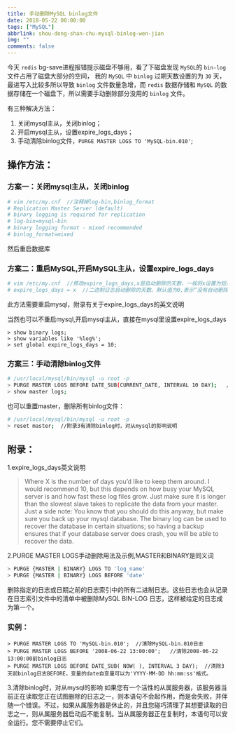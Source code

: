 ```yaml
---
title: 手动删除MySQL binlog文件
date: 2018-05-22 00:00:00
tags: ["MySQL"]
abbrlink: shou-dong-shan-chu-mysql-binlog-wen-jian
img: ""
comments: false
---
```


今天 `redis` bg-save进程报错提示磁盘不够用，看了下磁盘发现 `MySQL`的 `bin-log`文件占用了磁盘大部分的空间， 我的 `MySQL` 中 `binlog` 过期天数设置的为 `30` 天，最进写入比较多所以导致 `binlog` 文件数量急增，而 `redis` 数据存储和 `MySQL` 的数据存储在一个磁盘下，所以需要手动删除部分没用的 `binlog` 文件。

有三种解决方法：
1. 关闭mysql主从，关闭binlog；
2. 开启mysql主从，设置expire_logs_days；
3. 手动清除binlog文件，`PURGE MASTER LOGS TO 'MySQL-bin.010'`;



## 操作方法：
### 方案一：关闭mysql主从，关闭binlog

```bash
# vim /etc/my.cnf  //注释掉log-bin,binlog_format
# Replication Master Server (default)
# binary logging is required for replication
# log-bin=mysql-bin
# binary logging format - mixed recommended
# binlog_format=mixed
```
然后重启数据库

### 方案二：重启MySQL,开启MySQL主从，设置expire_logs_days

```bash
# vim /etc/my.cnf  //修改expire_logs_days,x是自动删除的天数，一般将x设置为短点，如10
# expire_logs_days = x  //二进制日志自动删除的天数。默认值为0,表示“没有自动删除”
```
此方法需要重启mysql，附录有关于expire_logs_days的英文说明

当然也可以不重启mysql,开启mysql主从，直接在mysql里设置expire_logs_days
```
> show binary logs;
> show variables like '%log%';
> set global expire_logs_days = 10;
```
 
### 方案三：手动清除binlog文件

```bash
# /usr/local/mysql/bin/mysql -u root -p
> PURGE MASTER LOGS BEFORE DATE_SUB(CURRENT_DATE, INTERVAL 10 DAY);   //删除10天前的MySQL binlog日志,附录2有关于PURGE MASTER LOGS手动删除用法及示例
> show master logs;
```
 
也可以重置master，删除所有binlog文件：

```bash
# /usr/local/mysql/bin/mysql -u root -p
> reset master;  //附录3有清除binlog时，对从mysql的影响说明
```
 
## 附录：
1.expire_logs_days英文说明

> Where X is the number of days you’d like to keep them around. I would recommend 10, but this depends on how busy your MySQL server is and how fast these log files grow. Just make sure it is longer than the slowest slave takes to replicate the data from your master.
> Just a side note: You know that you should do this anyway, but make sure you back up your mysql database. The binary log can be used to recover the database in certain situations; so having a backup ensures that if your database server does crash, you will be able to recover the data.

2.PURGE MASTER LOGS手动删除用法及示例,MASTER和BINARY是同义词
```bash
> PURGE {MASTER | BINARY} LOGS TO 'log_name'
> PURGE {MASTER | BINARY} LOGS BEFORE 'date'
```
删除指定的日志或日期之前的日志索引中的所有二进制日志。这些日志也会从记录在日志索引文件中的清单中被删除MySQL BIN-LOG 日志，这样被给定的日志成为第一个。

### 实例：

```
> PURGE MASTER LOGS TO 'MySQL-bin.010';  //清除MySQL-bin.010日志
> PURGE MASTER LOGS BEFORE '2008-06-22 13:00:00';   //清除2008-06-22 13:00:00前binlog日志
> PURGE MASTER LOGS BEFORE DATE_SUB( NOW( ), INTERVAL 3 DAY);  //清除3天前binlog日志BEFORE，变量的date自变量可以为'YYYY-MM-DD hh:mm:ss'格式。
```
 
3.清除binlog时，对从mysql的影响
如果您有一个活性的从属服务器，该服务器当前正在读取您正在试图删除的日志之一，则本语句不会起作用，而是会失败，并伴随一个错误。不过，如果从属服务器是休止的，并且您碰巧清理了其想要读取的日志之一，则从属服务器启动后不能复制。当从属服务器正在复制时，本语句可以安全运行。您不需要停止它们。

